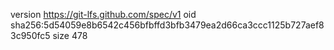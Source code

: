 version https://git-lfs.github.com/spec/v1
oid sha256:5d54059e8b6542c456bfbffd3bfb3479ea2d66ca3ccc1125b727aef83c950fc5
size 478
